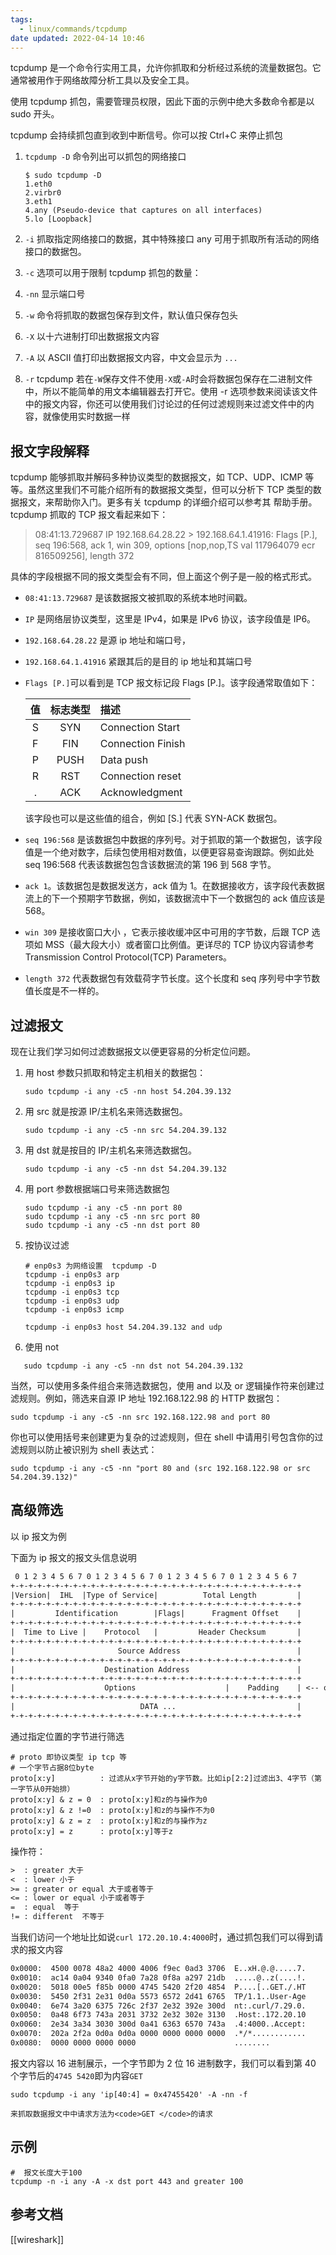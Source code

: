 ```yaml
---
tags:
  - linux/commands/tcpdump
date updated: 2022-04-14 10:46
---
```


tcpdump 是一个命令行实用工具，允许你抓取和分析经过系统的流量数据包。它通常被用作于网络故障分析工具以及安全工具。

使用 tcpdump 抓包，需要管理员权限，因此下面的示例中绝大多数命令都是以 sudo 开头。

tcpdump 会持续抓包直到收到中断信号。你可以按 Ctrl+C 来停止抓包

1. `tcpdump -D` 命令列出可以抓包的网络接口

   ```shell
   $ sudo tcpdump -D
   1.eth0
   2.virbr0
   3.eth1
   4.any (Pseudo-device that captures on all interfaces)
   5.lo [Loopback]
   ```

2. `-i` 抓取指定网络接口的数据，其中特殊接口 any 可用于抓取所有活动的网络接口的数据包。

3. `-c` 选项可以用于限制 tcpdump 抓包的数量：

4. `-nn` 显示端口号

5. `-w` 命令将抓取的数据包保存到文件，默认值只保存包头

6. `-X` 以十六进制打印出数据报文内容

7. `-A` 以 ASCII 值打印出数据报文内容，中文会显示为 `...`

8. `-r` tcpdump 若在`-W`保存文件不使用`-X`或`-A`时会将数据包保存在二进制文件中，所以不能简单的用文本编辑器去打开它。使用 -r 选项参数来阅读该文件中的报文内容，你还可以使用我们讨论过的任何过滤规则来过滤文件中的内容，就像使用实时数据一样

## 报文字段解释

tcpdump 能够抓取并解码多种协议类型的数据报文，如 TCP、UDP、ICMP 等等。虽然这里我们不可能介绍所有的数据报文类型，但可以分析下 TCP 类型的数据报文，来帮助你入门。更多有关 tcpdump 的详细介绍可以参考其 帮助手册。tcpdump 抓取的 TCP 报文看起来如下：

> 08:41:13.729687 IP 192.168.64.28.22 > 192.168.64.1.41916: Flags [P.], seq 196:568, ack 1, win 309, options [nop,nop,TS val 117964079 ecr 816509256], length 372

具体的字段根据不同的报文类型会有不同，但上面这个例子是一般的格式形式。

- `08:41:13.729687` 是该数据报文被抓取的系统本地时间戳。

- `IP` 是网络层协议类型，这里是 IPv4，如果是 IPv6 协议，该字段值是 IP6。

- `192.168.64.28.22` 是源 ip 地址和端口号，

- `192.168.64.1.41916` 紧跟其后的是目的 ip 地址和其端口号

- `Flags [P.]`可以看到是 TCP 报文标记段 Flags [P.]。该字段通常取值如下：

  |  值  | 标志类型 | 描述                |
  | :-: | :--: | :---------------- |
  |  S  |  SYN | Connection Start  |
  |  F  |  FIN | Connection Finish |
  |  P  | PUSH | Data push         |
  |  R  |  RST | Connection reset  |
  |  .  |  ACK | Acknowledgment    |

  该字段也可以是这些值的组合，例如 [S.] 代表 SYN-ACK 数据包。

- `seq 196:568` 是该数据包中数据的序列号。对于抓取的第一个数据包，该字段值是一个绝对数字，后续包使用相对数值，以便更容易查询跟踪。例如此处 seq 196:568 代表该数据包包含该数据流的第 196 到 568 字节。

- `ack 1`。该数据包是数据发送方，ack 值为 1。在数据接收方，该字段代表数据流上的下一个预期字节数据，例如，该数据流中下一个数据包的 ack 值应该是 568。

- `win 309` 是接收窗口大小 ，它表示接收缓冲区中可用的字节数，后跟 TCP 选项如 MSS（最大段大小）或者窗口比例值。更详尽的 TCP 协议内容请参考 Transmission Control Protocol(TCP) Parameters。

- `length 372` 代表数据包有效载荷字节长度。这个长度和 seq 序列号中字节数值长度是不一样的。

## 过滤报文

现在让我们学习如何过滤数据报文以便更容易的分析定位问题。

1. 用 host 参数只抓取和特定主机相关的数据包：

   ```shell
   sudo tcpdump -i any -c5 -nn host 54.204.39.132
   ```

2. 用 src 就是按源 IP/主机名来筛选数据包。

   ```shell
   sudo tcpdump -i any -c5 -nn src 54.204.39.132
   ```

3. 用 dst 就是按目的 IP/主机名来筛选数据包。

   ```shell
   sudo tcpdump -i any -c5 -nn dst 54.204.39.132
   ```

4. 用 port 参数根据端口号来筛选数据包

   ```shell
   sudo tcpdump -i any -c5 -nn port 80
   sudo tcpdump -i any -c5 -nn src port 80
   sudo tcpdump -i any -c5 -nn dst port 80

   ```

5. 按协议过滤

   ```shell
   # enp0s3 为网络设置  tcpdump -D
   tcpdump -i enp0s3 arp
   tcpdump -i enp0s3 ip
   tcpdump -i enp0s3 tcp
   tcpdump -i enp0s3 udp
   tcpdump -i enp0s3 icmp
   
   tcpdump -i enp0s3 host 54.204.39.132 and udp
   ```


6. 使用 not

```shell
   sudo tcpdump -i any -c5 -nn dst not 54.204.39.132
```
当然，可以使用多条件组合来筛选数据包，使用 and 以及 or 逻辑操作符来创建过滤规则。例如，筛选来自源 IP 地址 192.168.122.98 的 HTTP 数据包：

```shell
sudo tcpdump -i any -c5 -nn src 192.168.122.98 and port 80
```

你也可以使用括号来创建更为复杂的过滤规则，但在 shell 中请用引号包含你的过滤规则以防止被识别为 shell 表达式：

```shell
sudo tcpdump -i any -c5 -nn "port 80 and (src 192.168.122.98 or src 54.204.39.132)"

```

## 高级筛选

以 ip 报文为例

下面为 ip 报文的报文头信息说明

```txt
 0 1 2 3 4 5 6 7 0 1 2 3 4 5 6 7 0 1 2 3 4 5 6 7 0 1 2 3 4 5 6 7
+-+-+-+-+-+-+-+-+-+-+-+-+-+-+-+-+-+-+-+-+-+-+-+-+-+-+-+-+-+-+-+-+
|Version|  IHL  |Type of Service|          Total Length         |
+-+-+-+-+-+-+-+-+-+-+-+-+-+-+-+-+-+-+-+-+-+-+-+-+-+-+-+-+-+-+-+-+
|         Identification        |Flags|      Fragment Offset    |
+-+-+-+-+-+-+-+-+-+-+-+-+-+-+-+-+-+-+-+-+-+-+-+-+-+-+-+-+-+-+-+-+
|  Time to Live |    Protocol   |         Header Checksum       |
+-+-+-+-+-+-+-+-+-+-+-+-+-+-+-+-+-+-+-+-+-+-+-+-+-+-+-+-+-+-+-+-+
|                       Source Address                          |
+-+-+-+-+-+-+-+-+-+-+-+-+-+-+-+-+-+-+-+-+-+-+-+-+-+-+-+-+-+-+-+-+
|                    Destination Address                        |
+-+-+-+-+-+-+-+-+-+-+-+-+-+-+-+-+-+-+-+-+-+-+-+-+-+-+-+-+-+-+-+-+
|                    Options                    |    Padding    | <-- optional
+-+-+-+-+-+-+-+-+-+-+-+-+-+-+-+-+-+-+-+-+-+-+-+-+-+-+-+-+-+-+-+-+
|                            DATA ...                           |
+-+-+-+-+-+-+-+-+-+-+-+-+-+-+-+-+-+-+-+-+-+-+-+-+-+-+-+-+-+-+-+-+

```

通过指定位置的字节进行筛选

```shell
# proto 即协议类型 ip tcp 等
# 一个字节占据8位byte
proto[x:y]          : 过滤从x字节开始的y字节数。比如ip[2:2]过滤出3、4字节（第一字节从0开始排）
proto[x:y] & z = 0  : proto[x:y]和z的与操作为0
proto[x:y] & z !=0  : proto[x:y]和z的与操作不为0
proto[x:y] & z = z  : proto[x:y]和z的与操作为z
proto[x:y] = z      : proto[x:y]等于z
```

操作符：

```txt
>  : greater 大于
<  : lower 小于
>= : greater or equal 大于或者等于
<= : lower or equal 小于或者等于
=  : equal  等于
!= : different  不等于
```

当我们访问一个地址比如说`curl 172.20.10.4:4000`时，通过抓包我们可以得到请求的报文内容

```txt
0x0000:  4500 0078 48a2 4000 4006 f9ec 0ad3 3706  E..xH.@.@.....7.
0x0010:  ac14 0a04 9340 0fa0 7a28 0f8a a297 21db  .....@..z(....!.
0x0020:  5018 00e5 f85b 0000 4745 5420 2f20 4854  P....[..GET./.HT
0x0030:  5450 2f31 2e31 0d0a 5573 6572 2d41 6765  TP/1.1..User-Age
0x0040:  6e74 3a20 6375 726c 2f37 2e32 392e 300d  nt:.curl/7.29.0.
0x0050:  0a48 6f73 743a 2031 3732 2e32 302e 3130  .Host:.172.20.10
0x0060:  2e34 3a34 3030 300d 0a41 6363 6570 743a  .4:4000..Accept:
0x0070:  202a 2f2a 0d0a 0d0a 0000 0000 0000 0000  .*/*............
0x0080:  0000 0000 0000 0000                      ........
```

报文内容以 16 进制展示，一个字节即为 2 位 16 进制数字，我们可以看到第 40 个字节后的`4745 5420`即为内容<code>GET </code>

```shell
sudo tcpdump -i any 'ip[40:4] = 0x47455420' -A -nn -f
```

	来抓取数据报文中中请求方法为<code>GET </code>的请求

## 示例

```shell
#  报文长度大于100
tcpdump -n -i any -A -x dst port 443 and greater 100
```



## 参考文档

[[wireshark]]
